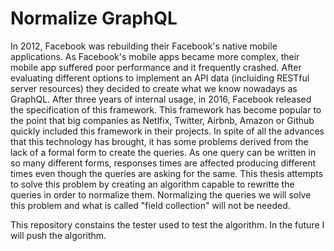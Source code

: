 # Normalize GraphQL

In 2012, Facebook was rebuilding their Facebook's native mobile applications. As Facebook's mobile apps became more complex, their mobile app suffered poor performance and it frequently crashed. After evaluating different options to implement an API data (incluiding RESTful server resources) they decided to create what we know nowadays as GraphQL. After three years of internal usage, in 2016, Facebook released the specification of this framework. This framework has become popular to the point that big companies as Netlfix, Twitter, Airbnb, Amazon or Github quickly included this framework in their projects. In spite of all the advances that this technology has brought, it has some problems derived from the lack of a formal form to create the queries. As one query can be written in so many different forms, responses times are affected producing different times even though the queries are asking for the same. This thesis attempts to solve this problem by creating an algorithm capable to rewritte the queries in order to normalize them. Normalizing the queries we will solve this problem and what is called "field collection" will not be needed.

This repository constains the tester used to test the algorithm. In the future I will push the algorithm.

